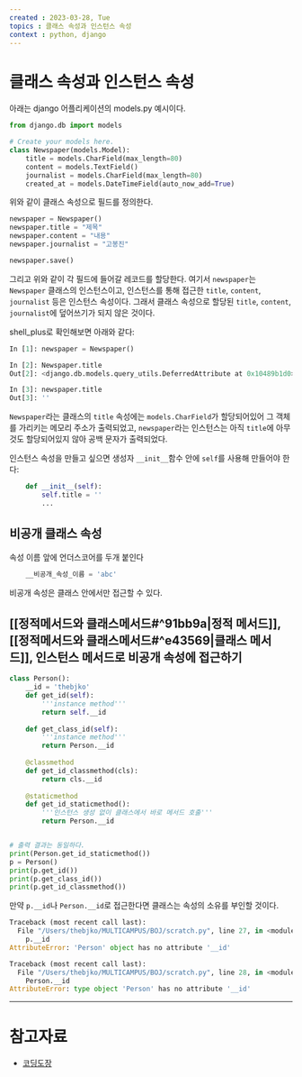 ```yaml
---
created : 2023-03-28, Tue
topics : 클래스 속성과 인스턴스 속성
context : python, django
---
```

# 클래스 속성과 인스턴스 속성

아래는 django 어플리케이션의 models.py 예시이다.
```python
from django.db import models

# Create your models here.
class Newspaper(models.Model):
    title = models.CharField(max_length=80)
    content = models.TextField()
    journalist = models.CharField(max_length=80)
    created_at = models.DateTimeField(auto_now_add=True)


```

위와 같이 클래스 속성으로 필드를 정의한다.

```python
newspaper = Newspaper()
newspaper.title = "제목"
newspaper.content = "내용"
newspaper.journalist = "고봉진"

newspaper.save()
```

그리고 위와 같이 각 필드에 들어갈 레코드를 할당한다. 여기서 `newspaper`는 `Newspaper` 클래스의 인스턴스이고, 인스턴스를 통해 접근한 `title`, `content`, `journalist` 등은 인스턴스 속성이다. 그래서 클래스 속성으로 할당된 `title`, `content`, `journalist`에 덮어쓰기가 되지 않은 것이다.

shell_plus로 확인해보면 아래와 같다:
```python
In [1]: newspaper = Newspaper()

In [2]: Newspaper.title
Out[2]: <django.db.models.query_utils.DeferredAttribute at 0x10489b1d0>

In [3]: newspaper.title
Out[3]: ''
```

`Newspaper`라는 클래스의 `title` 속성에는 `models.CharField`가 할당되어있어 그 객체를 가리키는 메모리 주소가 출력되었고, `newspaper`라는 인스턴스는 아직 `title`에 아무것도 할당되어있지 않아 공백 문자가 출력되었다.

인스턴스 속성을 만들고 싶으면 생성자 `__init__`함수 안에 `self`를 사용해 만들어야 한다:
```python
	def __init__(self):
		self.title = ''
		...

```

## 비공개 클래스 속성
속성 이름 앞에 언더스코어를 두개 붙인다
```python
	__비공개_속성_이름 = 'abc'
```
비공개 속성은 클래스 안에서만 접근할 수 있다.

## [[정적메서드와 클래스메서드#^91bb9a|정적 메서드]], [[정적메서드와 클래스메서드#^e43569|클래스 메서드]], 인스턴스 메서드로 비공개 속성에 접근하기
```python
class Person():
    __id = 'thebjko'
    def get_id(self):
        '''instance method'''
        return self.__id
    
    def get_class_id(self):
        '''instance method'''
        return Person.__id
    
    @classmethod
    def get_id_classmethod(cls):
        return cls.__id
    
    @staticmethod
    def get_id_staticmethod():
        '''인스턴스 생성 없이 클래스에서 바로 메서드 호출'''
        return Person.__id


# 출력 결과는 동일하다.
print(Person.get_id_staticmethod())
p = Person()
print(p.get_id())
print(p.get_class_id())
print(p.get_id_classmethod())
```

만약 `p.__id`나 `Person.__id`로 접근한다면 클래스는 속성의 소유를 부인할 것이다.
```python
Traceback (most recent call last):
  File "/Users/thebjko/MULTICAMPUS/BOJ/scratch.py", line 27, in <module>
    p.__id
AttributeError: 'Person' object has no attribute '__id'

Traceback (most recent call last):
  File "/Users/thebjko/MULTICAMPUS/BOJ/scratch.py", line 28, in <module>
    Person.__id
AttributeError: type object 'Person' has no attribute '__id'
```

---

# 참고자료
- [코딩도장](https://dojang.io/mod/page/view.php?id=2378)